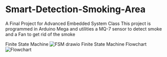 # Smart-Detection-Smoking-Area

A Final Project for Advanced Embedded System Class
This project is programmed in Arduino Mega and utilities a MQ-7 sensor to detect smoke and a Fan to get rid of the smoke 

Finite State Machine
![FSM drawio](https://github.com/ranicapriyani/Smart-Detection-Smoking-Area/assets/133627301/a1c183c9-4dc1-42eb-9b1f-6cb9b06a744c)
Finite State Machine
Flowchart
![Flowchart](https://github.com/ranicapriyani/Smart-Detection-Smoking-Area/assets/133627301/f737e253-bc4d-41e5-a63b-4b09fde255c7)
